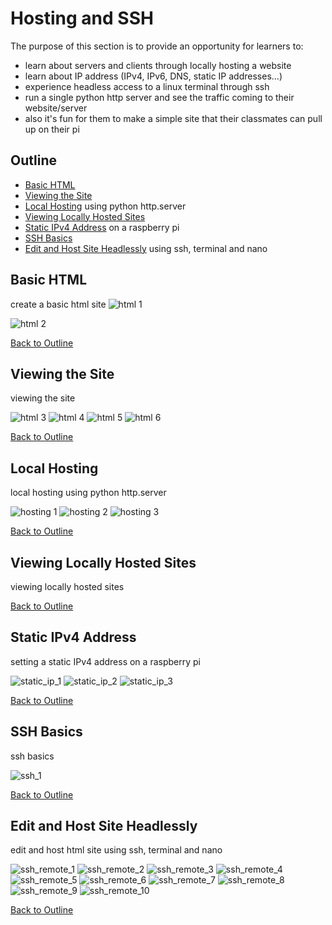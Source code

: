 # Hosting and SSH 

The purpose of this section is to provide an opportunity for learners to:
- learn about servers and clients through locally hosting a website
- learn about IP address (IPv4, IPv6, DNS, static IP addresses...)
- experience headless access to a linux terminal through ssh
- run a single python http server and see the traffic coming to their website/server
- also it's fun for them to make a simple site that their classmates can pull up on their pi

## Outline
- [Basic HTML](#basic-html) 
- [Viewing the Site](#viewing-the-site)
- [Local Hosting](#local-hosting) using python http.server
- [Viewing Locally Hosted Sites](#viewing-locally-hosted-sites)  
- [Static IPv4 Address](#static-ipv4-address) on a raspberry pi
- [SSH Basics](#ssh-basics)
- [Edit and Host Site Headlessly](#edit-and-host-site-headlessly) using ssh, terminal and nano

## Basic HTML
create a basic html site 
![html 1](img/html/html1.png)

![html 2](img/html/html2.png)

[Back to Outline](#outline)
## Viewing the Site
viewing the site

![html 3](img/html/html3.png)
![html 4](img/html/html4.png)
![html 5](img/html/html5.png)
![html 6](img/html/html6.png)

[Back to Outline](#outline)
## Local Hosting 
local hosting using python http.server

![hosting 1](img/hosting/hosting1.png)
![hosting 2](img/hosting/hosting2.png)
![hosting 3](img/hosting/hosting3.png)

[Back to Outline](#outline)
## Viewing Locally Hosted Sites 
viewing locally hosted sites 

[Back to Outline](#outline)
## Static IPv4 Address 
setting a static IPv4 address on a raspberry pi

![static_ip_1](img/static_ip/static_ip1.png)
![static_ip_2](img/static_ip/static_ip2.png)
![static_ip_3](img/static_ip/static_ip3.png)

[Back to Outline](#outline)
## SSH Basics 
ssh basics

![ssh_1](img/ssh/ssh1.png)

[Back to Outline](#outline)
## Edit and Host Site Headlessly 
edit and host html site using ssh, terminal and nano

![ssh_remote_1](img/ssh/ssh_remote1.png)
![ssh_remote_2](img/ssh/ssh_remote2.png)
![ssh_remote_3](img/ssh/ssh_remote3.png)
![ssh_remote_4](img/ssh/ssh_remote4.png)
![ssh_remote_5](img/ssh/ssh_remote5.png)
![ssh_remote_6](img/ssh/ssh_remote6.png)
![ssh_remote_7](img/ssh/ssh_remote7.png)
![ssh_remote_8](img/ssh/ssh_remote8.png)
![ssh_remote_9](img/ssh/ssh_remote9.png)
![ssh_remote_10](img/ssh/ssh_remote10.png)

[Back to Outline](#outline)





